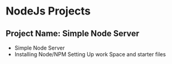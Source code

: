 # NodeJs Projects
## Project Name: Simple Node Server

- Simple Node Server
- Installing Node/NPM Setting Up work Space and starter files